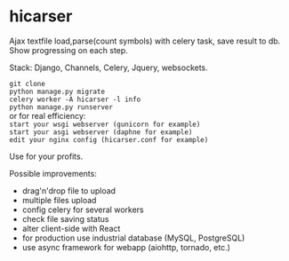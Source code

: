# hicarser

Ajax textfile load,parse(count symbols) with celery task, save result to db.  
Show progressing on each step. 

Stack: Django, Channels, Celery, Jquery, websockets. 

```git clone```  
```python manage.py migrate```  
```celery worker -A hicarser -l info```  
```python manage.py runserver```  
  or for real efficiency:  
```start your wsgi webserver (gunicorn for example)```  
```start your asgi webserver (daphne for example)```  
```edit your nginx config (hicarser.conf for example)```  

Use for your profits.

Possible improvements:
- drag'n'drop file to upload  
- multiple files upload  
- config celery for several workers  
- check file saving status  
- alter client-side with React  
- for production use industrial database (MySQL, PostgreSQL)  
- use async framework for webapp (aiohttp, tornado, etc.)  

